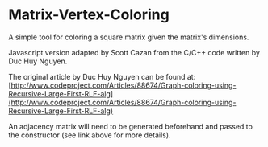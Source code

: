 Matrix-Vertex-Coloring
======================

A simple tool for coloring a square matrix given the matrix's dimensions.

Javascript version adapted by Scott Cazan from the C/C++ code written by Duc Huy Nguyen.

The original article by Duc Huy Nguyen can be found at: [http://www.codeproject.com/Articles/88674/Graph-coloring-using-Recursive-Large-First-RLF-alg](http://www.codeproject.com/Articles/88674/Graph-coloring-using-Recursive-Large-First-RLF-alg)

An adjacency matrix will need to be generated beforehand and passed to the constructor (see link above for more details).
